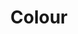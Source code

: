 ---
layout: collection
title: "Colour"
description: "Colour guidance for data visualisations at the NHSBSA"
tags: data
order: 50
collection_tag: dv-colour
pagination:
  data: collections.dv-colour
  size: 50
  alias: articles
---